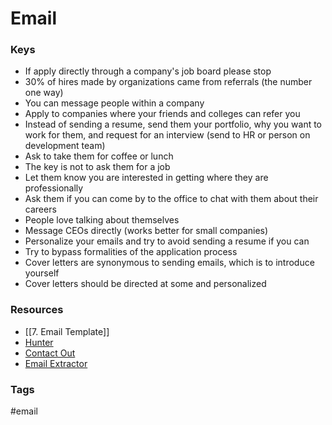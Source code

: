 # Email

### Keys
- If apply directly through a company's job board please stop
- 30% of hires made by organizations came from referrals (the number one way)
- You can message people within a company
- Apply to companies where your friends and colleges can refer you
- Instead of sending a resume, send them your portfolio, why you want to work for them, and request for an interview (send to HR or person on development team)
- Ask to take them for coffee or lunch
- The key is not to ask them for a job
- Let them know you are interested in getting where they are professionally
- Ask them if you can come by to the office to chat with them about their careers
- People love talking about themselves
- Message CEOs directly (works better for small companies)
- Personalize your emails and try to avoid sending a resume if you can
- Try to bypass formalities of the application process
- Cover letters are synonymous to sending emails, which is to introduce yourself
- Cover letters should be directed at some and personalized

### Resources
- [[7. Email Template]]
- [Hunter](https://chrome.google.com/webstore/detail/hunter/hgmhmanijnjhaffoampdlllchpolkdnj?hl=en)
- [Contact Out](https://chrome.google.com/webstore/detail/find-anyones-email-contac/jjdemeiffadmmjhkbbpglgnlgeafomjo?hl=en)
- [Email Extractor](https://chrome.google.com/webstore/detail/email-extractor/jdianbbpnakhcmfkcckaboohfgnngfcc?hl=en)

### Tags
#email